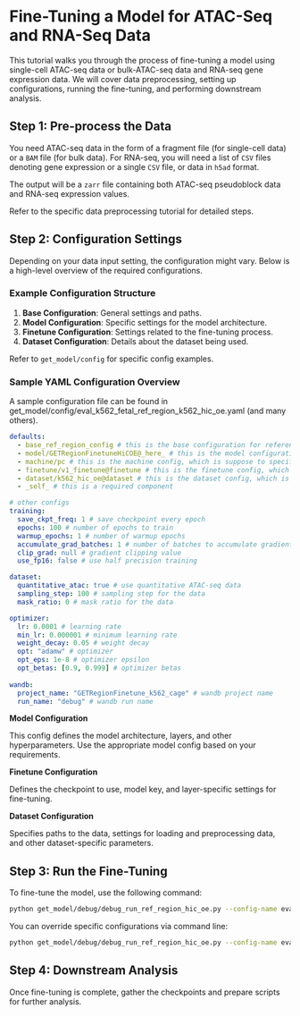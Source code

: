 # Fine-Tuning a Model for ATAC-Seq and RNA-Seq Data

This tutorial walks you through the process of fine-tuning a model using single-cell ATAC-seq data or bulk-ATAC-seq data and RNA-seq gene expression data. We will cover data preprocessing, setting up configurations, running the fine-tuning, and performing downstream analysis.

## Step 1: Pre-process the Data

You need ATAC-seq data in the form of a fragment file (for single-cell data) or a `BAM` file (for bulk data). For RNA-seq, you will need a list of `CSV` files denoting gene expression or a single `CSV` file, or data in `h5ad` format.

The output will be a `zarr` file containing both ATAC-seq pseudoblock data and RNA-seq expression values.

Refer to the specific data preprocessing tutorial for detailed steps. 

## Step 2: Configuration Settings

Depending on your data input setting, the configuration might vary. Below is a high-level overview of the required configurations.

### Example Configuration Structure

1. **Base Configuration**: General settings and paths.
2. **Model Configuration**: Specific settings for the model architecture.
3. **Finetune Configuration**: Settings related to the fine-tuning process.
4. **Dataset Configuration**: Details about the dataset being used.

Refer to `get_model/config` for specific config examples.

### Sample YAML Configuration Overview

A sample configuration file can be found in get_model/config/eval_k562_fetal_ref_region_k562_hic_oe.yaml (and many others).
```yaml
defaults:
  - base_ref_region_config # this is the base configuration for reference region settings, defined in get_model/config/config.py
  - model/GETRegionFinetuneHiCOE@_here_ # this is the model configuration which means we use all the config in get_model/config/model/GETRegionFinetuneHiCOE.yaml and put them directly here
  - machine/pc # this is the machine config, which is suppose to specify machine specific settings like data/codebase paths, number of workers and GPUs, etc
  - finetune/v1_finetune@finetune # this is the finetune config, which is suppose to specify the checkpoint to use for finetuning and more
  - dataset/k562_hic_oe@dataset # this is the dataset config, which is suppose to specify the paths to the data, settings for loading and preprocessing data, and other dataset specific parameters
  - _self_ # this is a required component

# other configs
training:
  save_ckpt_freq: 1 # save checkpoint every epoch
  epochs: 100 # number of epochs to train
  warmup_epochs: 1 # number of warmup epochs
  accumulate_grad_batches: 1 # number of batches to accumulate gradients
  clip_grad: null # gradient clipping value
  use_fp16: false # use half precision training

dataset:
  quantitative_atac: true # use quantitative ATAC-seq data
  sampling_step: 100 # sampling step for the data
  mask_ratio: 0 # mask ratio for the data

optimizer:
  lr: 0.0001 # learning rate
  min_lr: 0.000001 # minimum learning rate
  weight_decay: 0.05 # weight decay
  opt: "adamw" # optimizer
  opt_eps: 1e-8 # optimizer epsilon
  opt_betas: [0.9, 0.999] # optimizer betas
 
wandb:
  project_name: "GETRegionFinetune_k562_cage" # wandb project name
  run_name: "debug" # wandb run name
```

**Model Configuration**

This config defines the model architecture, layers, and other hyperparameters. Use the appropriate model config based on your requirements.

**Finetune Configuration**

Defines the checkpoint to use, model key, and layer-specific settings for fine-tuning.

**Dataset Configuration**

Specifies paths to the data, settings for loading and preprocessing data, and other dataset-specific parameters.

## Step 3: Run the Fine-Tuning

To fine-tune the model, use the following command:

```bash
python get_model/debug/debug_run_ref_region_hic_oe.py --config-name eval_k562_fetal_ref_region_k562_hic_oe stage=fit
```

You can override specific configurations via command line:

```bash
python get_model/debug/debug_run_ref_region_hic_oe.py --config-name eval_k562_fetal_ref_region_k562_hic_oe stage=fit dataset.peak_count_filter=10 dataset.reference_region_motif.motif_scaler=1.3 machine.num_workers=4 machine.batch_size=8
```

## Step 4: Downstream Analysis

Once fine-tuning is complete, gather the checkpoints and prepare scripts for further analysis. 
